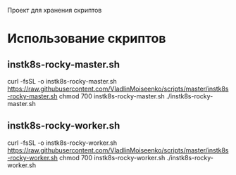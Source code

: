 
Проект для хранения скриптов



# Использование скриптов

## instk8s-rocky-master.sh
curl -fsSL -o instk8s-rocky-master.sh https://raw.githubusercontent.com/VladlinMoiseenko/scripts/master/instk8s-rocky-master.sh
chmod 700 instk8s-rocky-master.sh
./instk8s-rocky-master.sh

## instk8s-rocky-worker.sh
curl -fsSL -o instk8s-rocky-worker.sh https://raw.githubusercontent.com/VladlinMoiseenko/scripts/master/instk8s-rocky-worker.sh
chmod 700 instk8s-rocky-worker.sh
./instk8s-rocky-worker.sh








